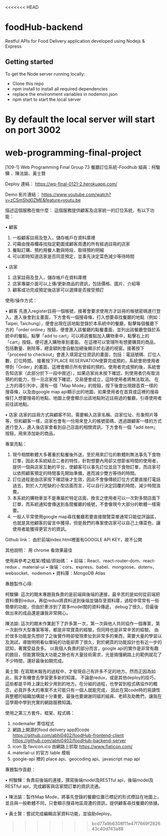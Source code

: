 <<<<<<< HEAD
# foodHub-backend
Restful APIs for Food Delivery application developed using Nodejs &amp; Express

## Getting started
To get the Node server running locally:

* Clone this repo
* npm install to install all required dependencies
* replace the environment variables in nodemon.json
* npm start to start the local server

By default the local server will start on port 3002
=======
# web-programming-final-project
[109-1] Web Programming Final
Group 73 餐廳訂位系統-Foodhub
組員：柯駿驊 、陳法諭、黃士賢

Deploy 連結：
https://wp-final-0121-2.herokuapp.com/

Demo 影片連結：
https://www.youtube.com/watch?v=zCSmShd0ZME&feature=youtu.be

描述這個服務在做什麼：
這個服務提供顧客及店家統一的訂位系統，有以下功能：

•	顧客
1.	一般顧客註冊及登入，儲存帳戶在資料庫裡
2.	可藉由搜尋欄尋找指定範圍或顧客周遭的所有經過註冊的店家
3.	餐點訂購、預約用餐人數與時段、取得預約明細
4.	可以即時知道店家是否同意預定，並事先決定菜色減少等待時間

•	店家
1.	店家註冊及登入，儲存帳戶在資料庫裡
2.	店家專屬介面可以上傳/更新商品的資訊，包括價格、圖片、介紹等
3.	顧客成功完成預定後店家可以選擇是否接受預訂

使用/操作方式：

•	顧客
先進入register註冊一個帳號，接著會要求使用方才註冊的帳號密碼進行登入。進入後會到主畫面，下方會有一個搜尋條，打入想要尋找餐廳的地點（例如：Taipei, Taichung），便會出現在該地點登錄於本系統中的餐廳，點擊每個餐廳下方的「order online」按鈕，便會進入該餐廳的點餐畫面，並列出該餐廳登錄於系統中的餐點，點擊「add to cart」可以將該餐點加入購物車中，點擊右上的「cart」按鈕，便可進入購物車到畫面。
在這裡可以管理所有想要購買的商品，包括數量、刪除等，總金額則會自動加總後顯示於右邊的視窗。接著按下「proceed to checkout」會進入填寫定位資訊的畫面，包括：電話號碼、訂位人數、訂位時間。
接著按下PLACE RESERVATION便算完成預約，系統會把使用者帶到「Order」的畫面，這裡會顯示所有曾經的預約。使用者完成預約後，系統會告知店家（此部分於下一段中敘述），如果店家尚未按下確認，則使用者仍有取消預約的能力，但一旦店家按下確認，交易便會成立，這時使用者將無法取消。
在上方的導引列中，還有一個「Map Mode」的按鈕，按下後會出現跟首頁一樣的搜尋條，以及由google map api顯示出的地圖，如果使用者在首頁或這裡的搜尋條打入想要搜尋的地點，地圖上便會顯示出該地點附近註冊過的餐廳，引導使用者前往該地點。

•	店家
店家的註冊方式與顧客不同，需要輸入店家名稱、店家位址、形象照片等等，但和顧客一樣，店家也會有一份用來登入的帳號密碼，透過跟顧客一樣的方式進行登入，進入後店家會看到自己店面的相關資訊，下方會有一個「add item」按鈕，用來添加新的商品，

專案亮點：
1.	現今相關軟體大多著重於點餐後外送，至於用來訂位的軟體則無法事先下食物訂單，因此本系統結合二者的特性，針對想要內用卻又想節省時間的使用者，提供一個與店家互動的平台，使顧客可以事先訂位並且下食物訂單，而店家可以依照顧客預定的時間事先開始準備，進而減少雙方等待的時間。
2.	訂位過程是由店家按下確認後才生效，因此不會像傳統訂位方式要直接打電話過去，對於人力短缺的小型店面而言，可以自行決定回覆的時間，減少時間浪費。
3.	本系統的購物車並不是專屬於特定店面，換言之使用者可以一次對多間店面下訂單，而系統通知會傳送到各間餐廳的帳號，不會像現今大部分的軟體一樣需要。
4.	一般人平常使用google map尋找餐廳若要直接閱覽菜單通常只能從評論區，也就是其他顧客的留言中獲得，但是我們的專案使店家可以自己上傳菜色，讓使用者能獲得更官方的資訊。

Github link：
由於前端index.html裡面有GOOGLE API KEY，故不公開

其他說明：
用 chrome 看效果最佳

使用與參考之框架/模組/原始碼：
•	前端：React、react-router-dom、react-redux 、material-ui
•	後端：cors、express、babel、mongoose、dotenv、websocket、nodemon
•	資料庫：MongoDB Atlas

專題製作心得:

柯駿驊:
這次的期末專題我負責的是前端與後端的連接，最辛苦的是如何從前端把資料傳到redux，再從redux將資料送到後端並儲存至資料庫，過程中常常有一些簡單的功能，但由於牽涉到了眾多model間的資料傳遞，
debug了很久，但最後做出來的成品還是讓我非常開心。

陳法諭: 
這次的期末作業創下了許多第一次，第一次與他人共同協作一個專案，第一次創作大型專案等等，都是非常寶貴的經驗，但同時也是非常辛苦的經驗。
由於很多功能是先想好了之後實作時卻發現牽扯到非常多的東西，需要大量的學習以及測試，導致明明看似單純的功能卻弄了很久，對於網頁的功能設計也有近一步的認知，著實受益良多。
以我個人負責的部分而言，google api的實作是非常有趣的題目，但能實現強大功能之餘也有大量技術需求，光是搞懂網路上的範例就花了不少時間，還好最後如期完成。

黃士賢:
在寫期末報告的過程中，才發現自己有許多不足的地方。然而正因為如此，我才有機會去學習更多新的知識，
不論是redux，或是其他deploy的技巧，這些都是平時上課比較少用到的地方。在分組的過程，也學習到程式碼協作的概念，必竟許多大的專案不太可能只有一個人就能完成，
因此在寫code時的易讀性與整體的組織加構就十分重要。最後也要謝謝同組的組員、老師及助教們，讓我在這學期中學到充實的網路服務知識。

使用之第三方套件、框架、程式碼：

1.	nodemailer 寄信程式
2.	網路上開源的food delivery app的code 
https://github.com/abhi0402/foodHub-frontend-client
https://github.com/abhi0402/foodHub-backend-server
3.	icon 及 favicon.ico 由網路上抓取 https://www.flaticon.com/
4.	material-ui 的官方 table 模板
5.	google-api 裡的 place api、geocoding api、javascript map api

專題製作貢獻：

•	柯駿驊：負責前後端的連接，撰寫後端model及RESTful api，後端model及RESTful api，完成顧客與店家間訂單的資訊流通。

•	陳法諭：製作Map Mode，將事先登錄的餐廳位置已標記的形式標註在地圖上，並且與一般軟體不同，只會顯示搜尋地區周遭的資訊，提供顧客尋找餐廳的依據。

•	黃士賢：嘗試完成編輯店家資料功能，並協助deploy。


>>>>>>> bcd77a9b6308f11e47f7669f282643c40d743a88

